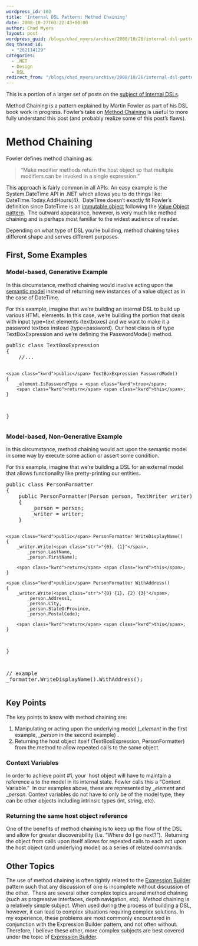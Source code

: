 ```yaml
---
wordpress_id: 102
title: 'Internal DSL Pattern: Method Chaining'
date: 2008-10-27T03:22:43+00:00
author: Chad Myers
layout: post
wordpress_guid: /blogs/chad_myers/archive/2008/10/26/internal-dsl-pattern-method-chaining.aspx
dsq_thread_id:
  - "262114129"
categories:
  - .NET
  - Design
  - DSL
redirect_from: "/blogs/chad_myers/archive/2008/10/26/internal-dsl-pattern-method-chaining.aspx/"
---
```

This is a portion of a larger set of posts on the [subject of Internal DSLs](http://www.lostechies.com/blogs/chad_myers/archive/2008/10/26/alt-net-workshops-internal-dsl-draft-outline-notes.aspx). 

Method Chaining is a pattern explained by Martin Fowler as part of his DSL book work in progress. Fowler’s take on [Method Chaining](http://martinfowler.com/dslwip/MethodChaining.html) is useful to more fully understand this post (and probably realize some of this post’s flaws).

# Method Chaining

Fowler defines method chaining as:

> “Make modifier methods return the host object so that multiple modifiers can be invoked in a single expression.”

This approach is fairly common in all APIs. An easy example is the System.DateTime API in .NET which allows you to do things like: DateTime.Today.AddHours(4).&#160; DateTime doesn’t exactly fit Fowler’s definition since DateTime is an [immutable object](http://beginnermediate.com/blogs/buddylindsey/archive/2008/10/17/immutable-and-mutable-objects-in-c.aspx) following the [Value Object pattern](http://www.martinfowler.com/bliki/ValueObject.html).&#160; The outward appearance, however, is very much like method chaining and is perhaps most familiar to the widest audience of reader.

Depending on what type of DSL you’re building, method chaining takes different shape and serves different purposes.

## First, Some Examples

### Model-based, Generative Example

In this circumstance, method chaining would involve acting upon the [semantic model](http://www.lostechies.com/blogs/chad_myers/archive/2008/10/26/alt-net-workshops-internal-dsl-draft-outline-notes.aspx#semanticmodel) instead of returning new instances of a value object as in the case of DateTime.

For this example, imagine that we’re building an internal DSL to build up various HTML elements. In this case, we’re building the portion that deals with input type=text elements (textboxes) and we want to make it a password textbox instead (type=password). Our host class is of type TextBoxExpression and we’re defining the PasswordMode() method.

<div class="csharpcode-wrapper">
  <pre><span class="kwrd">public</span> <span class="kwrd">class</span> TextBoxExpression
{
    <span class="rem">//...</span>

    <span class="kwrd">public</span> TextBoxExpression PasswordMode()
    {
        _element.IsPasswordType = <span class="kwrd">true</span>;
        <span class="kwrd">return</span> <span class="kwrd">this</span>;
    }
}</pre>
</div>

### Model-based, Non-Generative Example

In this circumstance, method chaining would act upon the semantic model in some way by execute some action or assert some condition.

For this example, imagine that we’re building a DSL for an external model that allows functionality like pretty-printing our entities. 

<div class="csharpcode-wrapper">
  <pre><span class="kwrd">public</span> <span class="kwrd">class</span> PersonFormatter
{
    <span class="kwrd">public</span> PersonFormatter(Person person, TextWriter writer)
    {
        _person = person;
        _writer = writer;
    }

    <span class="kwrd">public</span> PersonFormatter WriteDisplayName()
    {
        _writer.Write(<span class="str">"{0}, {1}"</span>, 
            _person.LastName,
            _person.FirstName);

        <span class="kwrd">return</span> <span class="kwrd">this</span>;
    }

    <span class="kwrd">public</span> PersonFormatter WithAddress()
    {
        _writer.Write(<span class="str">"{0} {1}, {2} {3}"</span>,
            _person.Address1,
            _person.City,
            _person.StateOrProvince,
            _person.PostalCode);

        <span class="kwrd">return</span> <span class="kwrd">this</span>;
    }
}

<span class="rem">// example</span>
_formatter.WriteDisplayName().WithAddress();</pre>
</div>

## Key Points

The key points to know with method chaining are:

  1. Manipulating or acting upon the underlying model (__element_ in the first example, __person_ in the second example) . 
  2. Returning the host object itself (TextBoxExpression, PersonFormatter) from the method to allow repeated calls to the same object. 

### Context Variables

In order to achieve point #1, your&#160; host object will have to maintain a reference a to the model in its internal state. Fowler calls this a “Context Variable.”&#160; In our examples above, these are represented by __element_ and __person._ Context variables do not have to only be of the model type, they can be other objects including intrinsic types (int, string, etc).

### Returning the same host object reference

One of the benefits of method chaining is to keep up the flow of the DSL and allow for greater discoverability (i.e. “Where do I go next?”).&#160; Returning the object from calls upon itself allows for repeated calls to each act upon the host object (and underlying model) as a series of related commands.

## Other Topics

The use of method chaining is often tightly related to the [Expression Builder](http://www.lostechies.com/blogs/chad_myers/archive/2008/10/26/internal-dsl-pattern-expression-builder.aspx) pattern such that any discussion of one is incomplete without discussion of the other.&#160; There are several other complex topics around method chaining (such as progressive interfaces, depth navigation, etc).&#160; Method chaining is a relatively simple subject. When used during the process of building a DSL, however, it can lead to complex situations requiring complex solutions. In my experience, these problems are most commonly encountered in conjunction with the Expression Builder pattern, and not often without.&#160; Therefore, I believe these other, more complex subjects are best covered under the topic of [Expression Builder](http://www.lostechies.com/blogs/chad_myers/archive/2008/10/26/internal-dsl-pattern-expression-builder.aspx).
